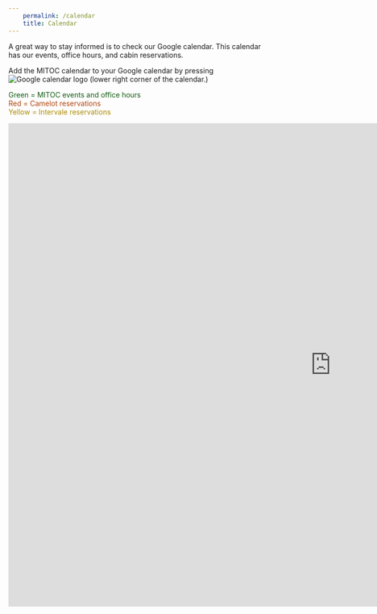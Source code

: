 ```yaml
---
    permalink: /calendar
    title: Calendar
---
```


A great way to stay informed is to check our Google calendar. This calendar has our events, office hours, and cabin reservations.

Add the MITOC calendar to your Google calendar by pressing ![Google calendar logo](/images/calendar/googleplus.png) (lower right corner of the calendar.)

<span style="color:#125A12;">Green = MITOC events and office hours</span>  
<span style="color:#B1440E;">Red = Camelot reservations</span>  
<span style="color:#AB8B00;">Yellow = Intervale reservations</span>

<div class="embed-responsive embed-responsive-16by9">
    <iframe src="https://www.google.com/calendar/embed?showTitle=0&amp;showPrint=0&amp;height=480&amp;wkst=2&amp;bgcolor=%23FFFFFF&amp;src=nf2filjvmi1s2kipeo5pahr56c%40group.calendar.google.com&amp;color=%23125A12&amp;src=hpmvtpt13cgsnjkh0lie228r3g%40group.calendar.google.com&amp;color=%23B1440E&amp;src=03qna0288hjuolh6tnb0cjifpo%40group.calendar.google.com&amp;color=%23AB8B00&amp;ctz=America%2FNew_York" style=" border-width:0 " width="1280" height="960" frameborder="0" scrolling="no"></iframe>
</div>
